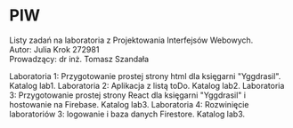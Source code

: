 # PIW
Listy zadań na laboratoria z Projektowania Interfejsów Webowych.
<br> Autor: Julia Krok 272981
<br> Prowadzący: dr inż. Tomasz Szandała

Laboratoria 1: Przygotowanie prostej strony html dla księgarni "Yggdrasil". Katalog lab1.
Laboratoria 2: Aplikacja z listą toDo. Katalog lab2.
Laboratoria 3: Przygotowanie prostej strony React dla księgarni "Yggdrasil" i hostowanie na Firebase. Katalog lab3.
Laboratoria 4: Rozwinięcie laboratoriów 3: logowanie i baza danych Firestore. Katalog lab3.
